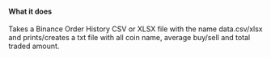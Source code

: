<h4> What it does</h4>

Takes a Binance Order History CSV or XLSX file with the name data.csv/xlsx and prints/creates a txt file with all coin name, average buy/sell and total traded amount.